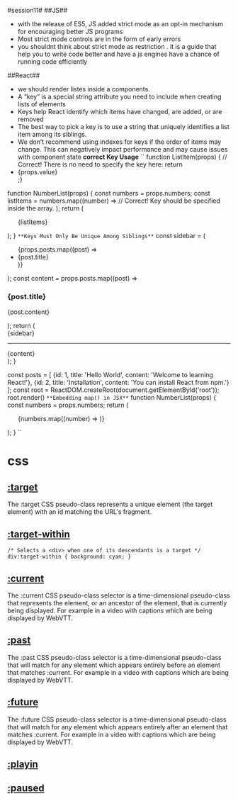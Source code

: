 #session11#
##JS##
- with the release of ES5, JS added strict mode as an opt-in mechanism for encouraging better JS programs
- Most strict mode controls are in the form of early errors
- you shouldnt think about strict mode as restriction . it is a guide that help you to write code better and have a js engines have a chance of running code efficiently

##React##
- we should render listes inside a components.
- A “key” is a special string attribute you need to include when creating lists of elements
- Keys help React identify which items have changed, are added, or are removed
- The best way to pick a key is to use a string that uniquely identifies a list item among its siblings.
- We don’t recommend using indexes for keys if the order of items may change. This can negatively impact performance and may cause issues with component state
**correct Key Usage**
``
function ListItem(props) {
  // Correct! There is no need to specify the key here:  return <li>{props.value}</li>;}

function NumberList(props) {
  const numbers = props.numbers;
  const listItems = numbers.map((number) =>
    // Correct! Key should be specified inside the array.    <ListItem key={number.toString()} value={number} />  );
  return (
    <ul>
      {listItems}
    </ul>
  );
}
``
**Keys Must Only Be Unique Among Siblings**
``
  const sidebar = (    <ul>
      {props.posts.map((post) =>
        <li key={post.id}>          {post.title}
        </li>
      )}
    </ul>
  );
  const content = props.posts.map((post) =>    <div key={post.id}>      <h3>{post.title}</h3>
      <p>{post.content}</p>
    </div>
  );
  return (
    <div>
      {sidebar}      <hr />
      {content}    </div>
  );
}

const posts = [
  {id: 1, title: 'Hello World', content: 'Welcome to learning React!'},
  {id: 2, title: 'Installation', content: 'You can install React from npm.'}
];
const root = ReactDOM.createRoot(document.getElementById('root'));
root.render(<Blog posts={posts} />)
``
**Embedding map() in JSX**
``
function NumberList(props) {
  const numbers = props.numbers;
  return (
    <ul>
      {numbers.map((number) =>        <ListItem key={number.toString()}                  value={number} />      )}    </ul>
  );
}
``

# css ##
## [:target](https://www.w3schools.com/cssref/sel_target.asp)
The :target CSS pseudo-class represents a unique element (the target element) with an id matching the URL's fragment.


## [:target-within](https://developer.mozilla.org/en-US/docs/Web/CSS/:target-within)

`
/* Selects a <div> when one of its descendants is a target */
div:target-within {
  background: cyan;
}
`

## [:current](https://docs.w3cub.com/css/:current)
The :current CSS pseudo-class selector is a time-dimensional pseudo-class that represents the element, or an ancestor of the element, that is currently being displayed. For example in a video with captions which are being displayed by WebVTT.
## [:past](https://docs.w3cub.com/css/:past)
The :past CSS pseudo-class selector is a time-dimensional pseudo-class that will match for any element which appears entirely before an element that matches :current. For example in a video with captions which are being displayed by WebVTT.

## [:future](https://docs.w3cub.com/css/:future)
The :future CSS pseudo-class selector is a time-dimensional pseudo-class that will match for any element which appears entirely after an element that matches :current. For example in a video with captions which are being displayed by WebVTT.

## [:playin](https://developer.mozilla.org/en-US/docs/Web/CSS/:playing)

## [:paused](https://developer.mozilla.org/en-US/docs/Web/CSS/:paused)


